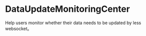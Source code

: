 # DataUpdateMonitoringCenter
Help users monitor whether their data needs to be updated by less websocket。
